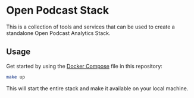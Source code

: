 # Open Podcast Stack

This is a collection of tools and services that can be used to create a
standalone Open Podcast Analytics Stack.

## Usage

Get started by using the [Docker Compose](https://docs.docker.com/compose/) file
in this repository:

```bash
make up
```

This will start the entire stack and make it available on your local machine.
